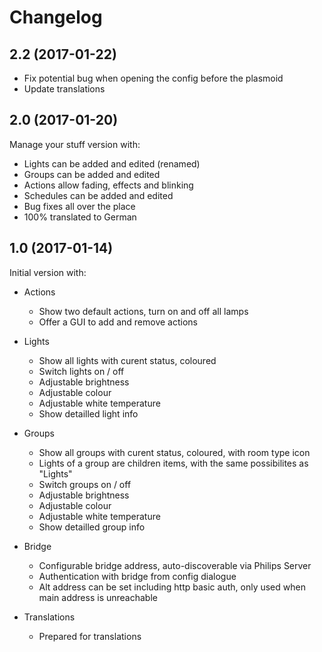 # Changelog 

## 2.2 (2017-01-22)

* Fix potential bug when opening the config before the plasmoid
* Update translations 

## 2.0 (2017-01-20)

Manage your stuff version with: 

* Lights can be added and edited (renamed)
* Groups can be added and edited
* Actions allow fading, effects and blinking
* Schedules can be added and edited
* Bug fixes all over the place
* 100% translated to German

## 1.0 (2017-01-14) 

Initial version with: 

* Actions
  * Show two default actions, turn on and off all lamps
  * Offer a GUI to add and remove actions

* Lights
  * Show all lights with curent status, coloured
  * Switch lights on / off
  * Adjustable brightness
  * Adjustable colour
  * Adjustable white temperature
  * Show detailled light info 

* Groups
  * Show all groups with curent status, coloured, with room type icon
  * Lights of a group are children items, with the same possibilites as "Lights"
  * Switch groups on / off
  * Adjustable brightness
  * Adjustable colour
  * Adjustable white temperature
  * Show detailled group info 
  
* Bridge
  * Configurable bridge address, auto-discoverable via Philips Server
  * Authentication with bridge from config dialogue
  * Alt address can be set including http basic auth, only used when main address is unreachable

* Translations
  * Prepared for translations
